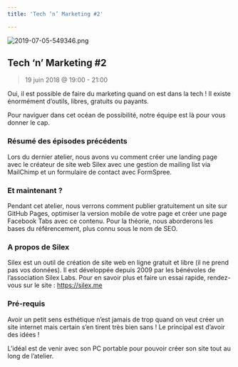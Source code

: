 ```yaml
---
title: 'Tech ‘n’ Marketing #2'

---
```


![2019-07-05-549346.png](http://lexoyo.me/silexlabs.org//assets/2019-07-05-549346.png)

## Tech ‘n’ Marketing #2

> 19 juin 2018 @ 19:00 - 21:00

Oui, il est possible de faire du marketing quand on est dans la tech ! Il existe énormément d’outils, libres, gratuits ou payants.

Pour naviguer dans cet océan de possibilité, notre équipe est là pour vous donner le cap.

### Résumé des épisodes précédents

Lors du dernier atelier, nous avons vu comment créer une landing page avec le créateur de site web Silex avec une gestion de mailing list via MailChimp et un formulaire de contact avec FormSpree.

### Et maintenant ?

Pendant cet atelier, nous verrons comment publier gratuitement un site sur GitHub Pages, optimiser la version mobile de votre page et créer une page Facebook Tabs avec ce contenu. Pour la théorie, nous aborderons les bases du référencement, plus connu sous le nom de SEO.

### A propos de Silex

Silex est un outil de création de site web en ligne gratuit et libre (il ne prend pas vos données). Il est développée depuis 2009 par les bénévoles de l’association Silex Labs. Pour en savoir plus et faire un essai rapide, rendez-vous sur le site : https://silex.me

### Pré-requis

Avoir un petit sens esthétique n’est jamais de trop quand on veut créer un site internet mais certain s’en tirent très bien sans ! Le principal est d’avoir des idées !

L’idéal est de venir avec son PC portable pour pouvoir créer son site tout au long de l’atelier.

